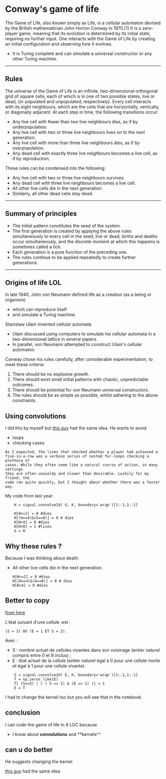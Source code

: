 # Conway's game of life

The Game of Life, also known simply as Life, is a cellular automaton devised by the British mathematician John Horton Conway in 1970.[1] It is a zero-player game, meaning that its evolution is determined by its initial state, requiring no further input. One interacts with the Game of Life by creating an initial configuration and observing how it evolves. 

- It is Turing complete and can simulate a universal constructor or any other Turing machine.

---

## Rules

The universe of the Game of Life is an infinite, two-dimensional orthogonal grid of square cells, each of which is in one of two possible states, live or dead, (or populated and unpopulated, respectively). Every cell interacts with its eight neighbours, which are the cells that are horizontally, vertically, or diagonally adjacent. At each step in time, the following transitions occur:

- Any live cell with fewer than two live neighbours dies, as if by underpopulation.
- Any live cell with two or three live neighbours lives on to the next generation.
- Any live cell with more than three live neighbours dies, as if by overpopulation.
- Any dead cell with exactly three live neighbours becomes a live cell, as if by reproduction.

 These rules can be condensed into the following:

- Any live cell with two or three live neighbours survives.
- Any dead cell with three live neighbours becomes a live cell.
- All other live cells die in the next generation. 
- Similarly, all other dead cells stay dead.

---

## Summary of principles

- The initial pattern constitutes the seed of the system. 
- The first generation is created by applying the above rules simultaneously to every cell in the seed, live or dead; births and deaths occur simultaneously, and the discrete moment at which this happens is sometimes called a tick. 
- Each generation is a pure function of the preceding one. 
- The rules continue to be applied repeatedly to create further generations.

---

## Origins of life LOL

In late 1940, John von Neumann defined life as a creation (as a being or organism) 
- which can reproduce itself 
- and simulate a Turing machine. 


Stanislaw Ulam invented cellular automata
- Ulam discussed using computers to simulate his cellular automata in a two-dimensional lattice in several papers. 
- In parallel, von Neumann attempted to construct Ulam's cellular automaton. 

Conway chose his rules carefully, after considerable experimentation, to meet these criteria:

1. There should be no explosive growth.
1. There should exist small initial patterns with chaotic, unpredictable outcomes.
1. There should be potential for von Neumann universal constructors.
1. The rules should be as simple as possible, whilst adhering to the above constraints.


## Using convolutions

I did this by myself but [this guy](https://nicholasrui.com/2017/12/18/convolutions-and-the-game-of-life/#:~:text=The%20Game%20of%20Life%20is,its%20neighbors%20must%20be%20alive) had the same idea.
He wants to avoid 
- loops
- checking cases

``` 
As I expected, the lines that checked whether a player had achieved a
five-in-a-row was a verbose series of nested for-loops checking a plethora of
cases. While they often seem like a natural course of action, in many settings
they are often unwieldy and slower than desirable. Luckily for my friend, the
code ran quite quickly, but I thought about whether there was a faster way.
```


My code from last year:

``` 
    H = signal.convolve2d( G, K, boundary='wrap')[1:-1,1:-1]

    H[H<=2] = 0 #dies
    H[(H==4)&(G==0)] = 0 # dies
    H[H>4] = 0 #dies 
    H[H>0] = 1 #lives
    G = H
```


## Why these rules ?

Because I was thinking about death:

- All other live cells die in the next generation. 
    ```
    H[H<=2] = 0 #dies
    H[(H==4)&(G==0)] = 0 # dies
    H[H>4] = 0 #dies 
    ```


## Better to copy

[from here](https://fr.wikipedia.org/wiki/Jeu_de_la_vie#Questions_math%C3%A9matiques)

L'état suivant d'une cellule :est : 

```(S = 3) OU (E = 1 ET S = 2).```

Avec :

- S : nombre actuel de cellules vivantes dans son voisinage (entier naturel compris entre 0 et 8 inclus) ;
- E : état actuel de la cellule (entier naturel égal à 0 pour une cellule morte et égal à 1 pour une cellule vivante).

```
    S = signal.convolve2d( E, K, boundary='wrap')[1:-1,1:-1]
    T = np.zeros_like(E)
    T[ (S==3) | ( ( S == 2) & (E == 1) )] = 1
    E = T
````

I had to change the kernel too but you will see that in the notebook.

## conclusion

I can code the game of life in 4 LOC because
- I know about **convolutions** and **kernels^^

## can u do  better

He suggests changing the kernel

[this guy](https://nicholasrui.com/2017/12/18/convolutions-and-the-game-of-life/#:~:text=The%20Game%20of%20Life%20is,its%20neighbors%20must%20be%20alive) had the same idea.
